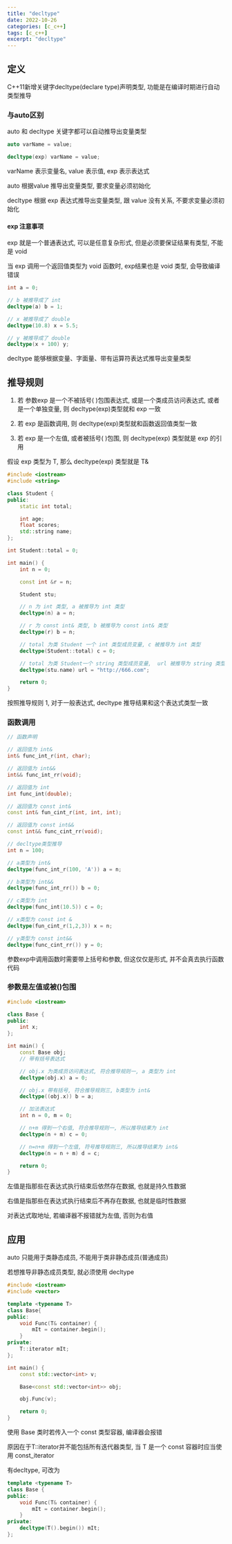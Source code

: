```yaml
---
title: "decltype"
date: 2022-10-26
categories: [c_c++]
tags: [c_c++]
excerpt: "decltype"
---
```


## 定义

C++11新增关键字decltype(declare type)声明类型, 功能是在编译时期进行自动类型推导

### 与auto区别

auto 和 decltype 关键字都可以自动推导出变量类型

```c++
auto varName = value;

decltype(exp) varName = value;
```

varName 表示变量名, value 表示值, exp 表示表达式

auto 根据value 推导出变量类型, 要求变量必须初始化

decltype 根据 exp 表达式推导出变量类型, 跟 value 没有关系, 不要求变量必须初始化

#### exp 注意事项

exp 就是一个普通表达式, 可以是任意复杂形式, 但是必须要保证结果有类型, 不能是 void

当 exp 调用一个返回值类型为 void 函数时, exp结果也是 void 类型, 会导致编译错误

```c++
int a = 0;

// b 被推导成了 int
decltype(a) b = 1;

// x 被推导成了 double
decltype(10.8) x = 5.5;

// y 被推导成了 double
decltype(x + 100) y;
```

decltype 能够根据变量、字面量、带有运算符表达式推导出变量类型

## 推导规则

1. 若 参数exp 是一个不被括号( )包围表达式, 或是一个类成员访问表达式, 或者是一个单独变量, 则 decltype(exp)类型就和 exp 一致

2. 若 exp 是函数调用, 则 decltype(exp)类型就和函数返回值类型一致

3. 若 exp 是一个左值, 或者被括号( )包围, 则 decltype(exp) 类型就是 exp 的引用

假设 exp 类型为 T, 那么 decltype(exp) 类型就是 T&

```c++
#include <iostream>
#include <string>

class Student {
public:
    static int total;

    int age;
    float scores;
    std::string name;
};

int Student::total = 0;

int main() {
    int n = 0;

    const int &r = n;

    Student stu;

    // n 为 int 类型, a 被推导为 int 类型
    decltype(n) a = n;

    // r 为 const int& 类型, b 被推导为 const int& 类型
    decltype(r) b = n;

    // total 为类 Student 一个 int 类型成员变量, c 被推导为 int 类型
    decltype(Student::total) c = 0;

    // total 为类 Student一个 string 类型成员变量,  url 被推导为 string 类型
    decltype(stu.name) url = "http://666.com";

    return 0;
}
```

按照推导规则 1, 对于一般表达式, decltype 推导结果和这个表达式类型一致

### 函数调用

```c++
// 函数声明

// 返回值为 int&
int& func_int_r(int, char);

// 返回值为 int&&
int&& func_int_rr(void);

// 返回值为 int
int func_int(double);

// 返回值为 const int&
const int& fun_cint_r(int, int, int);

// 返回值为 const int&&
const int&& func_cint_rr(void);

// decltype类型推导
int n = 100;

// a类型为 int&
decltype(func_int_r(100, 'A')) a = n;

// b类型为 int&&
decltype(func_int_rr()) b = 0;

// c类型为 int
decltype(func_int(10.5)) c = 0;

// x类型为 const int &
decltype(fun_cint_r(1,2,3)) x = n;

// y类型为 const int&&
decltype(func_cint_rr()) y = 0;
```

参数exp中调用函数时需要带上括号和参数, 但这仅仅是形式, 并不会真去执行函数代码

### 参数是左值或被()包围

```c++
#include <iostream>

class Base {
public:
    int x;
};

int main() {
    const Base obj;
    // 带有括号表达式

    // obj.x 为类成员访问表达式, 符合推导规则一, a 类型为 int
    decltype(obj.x) a = 0;

    // obj.x 带有括号, 符合推导规则三, b类型为 int&
    decltype((obj.x)) b = a;

    // 加法表达式
    int n = 0, m = 0;

    // n+m 得到一个右值, 符合推导规则一, 所以推导结果为 int
    decltype(n + m) c = 0;

    // n=n+m 得到一个左值, 符号推导规则三, 所以推导结果为 int&
    decltype(n = n + m) d = c;

    return 0;
}
```

左值是指那些在表达式执行结束后依然存在数据, 也就是持久性数据

右值是指那些在表达式执行结束后不再存在数据, 也就是临时性数据

对表达式取地址, 若编译器不报错就为左值, 否则为右值

## 应用

auto 只能用于类静态成员, 不能用于类非静态成员(普通成员)

若想推导非静态成员类型, 就必须使用 decltype

```c++
#include <iostream>
#include <vector>

template <typename T>
class Base{
public:
    void Func(T& container) {
        mIt = container.begin();
    }
private:
    T::iterator mIt;
};

int main() {
    const std::vector<int> v;

    Base<const std::vector<int>> obj;

    obj.Func(v);

    return 0;
}
```

使用 Base 类时若传入一个 const 类型容器, 编译器会报错

原因在于T::iterator并不能包括所有迭代器类型, 当 T 是一个 const 容器时应当使用 const_iterator

有decltype, 可改为

```c++
template <typename T>
class Base {
public:
    void Func(T& container) {
        mIt = container.begin();
    }
private:
    decltype(T().begin()) mIt;
};
```
